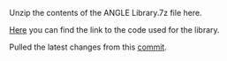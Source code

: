 Unzip the contents of the ANGLE Library.7z file here.

[Here](https://github.com/Xbox-Homebrew/angle/commit/239b5a4dff4338c3ae39dbd5399477f65a16ad87) you can find the link to the code used for the library.

Pulled the latest changes from this [commit](https://github.com/google/angle/commit/81a69da600e37e5926590c80d77050d425d56952).
